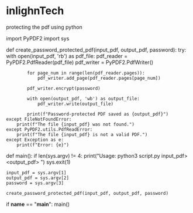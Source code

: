 # inlighnTech
protecting the pdf using python

import PyPDF2
import sys

def create_password_protected_pdf(input_pdf, output_pdf, password):
    try:
        with open(input_pdf, 'rb') as pdf_file:
            pdf_reader = PyPDF2.PdfReader(pdf_file)
            pdf_writer = PyPDF2.PdfWriter()

            for page_num in range(len(pdf_reader.pages)):
                pdf_writer.add_page(pdf_reader.pages[page_num])

            pdf_writer.encrypt(password)

            with open(output_pdf, 'wb') as output_file:
                pdf_writer.write(output_file)

            print(f"Password-protected PDF saved as {output_pdf}")
    except FileNotFoundError:
        print(f"The file {input_pdf} was not found.")
    except PyPDF2.utils.PdfReadError:
        print(f"The file {input_pdf} is not a valid PDF.")
    except Exception as e:
        print(f"Error: {e}")

def main():
    if len(sys.argv) != 4:
        print("Usage: python3 script.py input_pdf> <output_pdf> <password>")
        sys.exit(1)

    input_pdf = sys.argv[1]
    output_pdf = sys.argv[2]
    password = sys.argv[3]

    create_password_protected_pdf(input_pdf, output_pdf, password)

if __name__ == "__main__":
    main()
